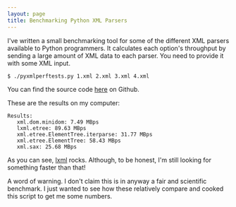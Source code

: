 ```yaml
---
layout: page
title: Benchmarking Python XML Parsers
---
```


I've written a small benchmarking tool for some of the different XML
parsers available to Python programmers. It calculates each option's
throughput by sending a large amount of XML data to each parser. You
need to provide it with some XML input.

    $ ./pyxmlperftests.py 1.xml 2.xml 3.xml 4.xml

You can find the source code [here][1] on Github.

These are the results on my computer:

    Results:
       xml.dom.minidom: 7.49 MBps
       lxml.etree: 89.63 MBps
       xml.etree.ElementTree.iterparse: 31.77 MBps
       xml.etree.ElementTree: 58.43 MBps
       xml.sax: 25.68 MBps

As you can see, [lxml][2] rocks. Although, to be honest, I'm still
looking for something faster than that!

A word of warning. I don't claim this is in anyway a fair and
scientific benchmark. I just wanted to see how these relatively
compare and cooked this script to get me some numbers.

[1]: https://github.com/elektito/pyxmlperftest
[2]: http://lxml.de
